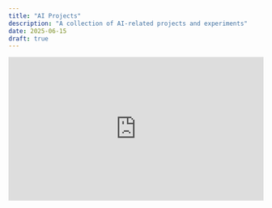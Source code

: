 ```yaml
---
title: "AI Projects"
description: "A collection of AI-related projects and experiments"
date: 2025-06-15
draft: true
---
```


<div style="position: relative; width: 100%; padding-bottom: 56.25%; height: 0;">
<iframe style="position: absolute; top: 0; left: 0; width: 100%; height: 100%;" src="https://www.youtube.com/embed/-xC4t-ItaTM?autoplay=1&rel=0&end=9" title="YouTube video player" frameborder="0" allow="accelerometer; autoplay; clipboard-write; encrypted-media; gyroscope; picture-in-picture" allowfullscreen></iframe>
</div> 
